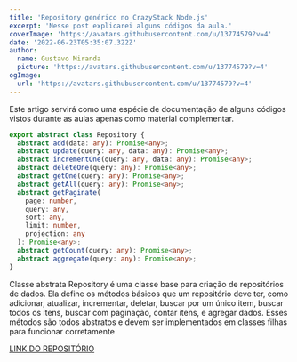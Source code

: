 ```yaml
---
title: 'Repository genérico no CrazyStack Node.js'
excerpt: 'Nesse post explicarei alguns códigos da aula.'
coverImage: 'https://avatars.githubusercontent.com/u/13774579?v=4'
date: '2022-06-23T05:35:07.322Z'
author:
  name: Gustavo Miranda
  picture: 'https://avatars.githubusercontent.com/u/13774579?v=4'
ogImage:
  url: 'https://avatars.githubusercontent.com/u/13774579?v=4'
---
```

Este artigo servirá como uma espécie de documentação de alguns códigos vistos durante as aulas apenas como material complementar.

```typescript
export abstract class Repository {
  abstract add(data: any): Promise<any>;
  abstract update(query: any, data: any): Promise<any>;
  abstract incrementOne(query: any, data: any): Promise<any>;
  abstract deleteOne(query: any): Promise<any>;
  abstract getOne(query: any): Promise<any>;
  abstract getAll(query: any): Promise<any>;
  abstract getPaginate(
    page: number,
    query: any,
    sort: any,
    limit: number,
    projection: any
  ): Promise<any>;
  abstract getCount(query: any): Promise<any>;
  abstract aggregate(query: any): Promise<any>;
}
``` 
Classe abstrata Repository é uma classe base para criação de repositórios de dados. Ela define os métodos básicos que um repositório deve ter, como adicionar, atualizar, incrementar, deletar, buscar por um único item, buscar todos os itens, buscar com paginação, contar itens, e agregar dados. Esses métodos são todos abstratos e devem ser implementados em classes filhas para funcionar corretamente


[LINK DO REPOSITÓRIO](https://github.com/gumiranda/CrazyStackNodeJs)